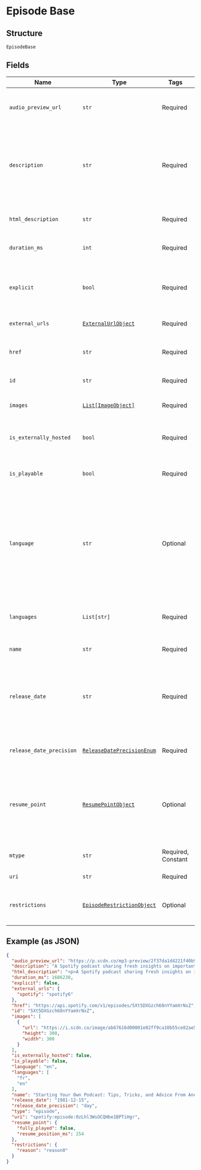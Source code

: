 
# Episode Base

## Structure

`EpisodeBase`

## Fields

| Name | Type | Tags | Description |
|  --- | --- | --- | --- |
| `audio_preview_url` | `str` | Required | A URL to a 30 second preview (MP3 format) of the episode. `null` if not available. |
| `description` | `str` | Required | A description of the episode. HTML tags are stripped away from this field, use `html_description` field in case HTML tags are needed. |
| `html_description` | `str` | Required | A description of the episode. This field may contain HTML tags. |
| `duration_ms` | `int` | Required | The episode length in milliseconds. |
| `explicit` | `bool` | Required | Whether or not the episode has explicit content (true = yes it does; false = no it does not OR unknown). |
| `external_urls` | [`ExternalUrlObject`](../../doc/models/external-url-object.md) | Required | External URLs for this episode. |
| `href` | `str` | Required | A link to the Web API endpoint providing full details of the episode. |
| `id` | `str` | Required | The [Spotify ID](/documentation/web-api/concepts/spotify-uris-ids) for the episode. |
| `images` | [`List[ImageObject]`](../../doc/models/image-object.md) | Required | The cover art for the episode in various sizes, widest first. |
| `is_externally_hosted` | `bool` | Required | True if the episode is hosted outside of Spotify's CDN. |
| `is_playable` | `bool` | Required | True if the episode is playable in the given market. Otherwise false. |
| `language` | `str` | Optional | The language used in the episode, identified by a [ISO 639](https://en.wikipedia.org/wiki/ISO_639) code. This field is deprecated and might be removed in the future. Please use the `languages` field instead. |
| `languages` | `List[str]` | Required | A list of the languages used in the episode, identified by their [ISO 639-1](https://en.wikipedia.org/wiki/ISO_639) code. |
| `name` | `str` | Required | The name of the episode. |
| `release_date` | `str` | Required | The date the episode was first released, for example `"1981-12-15"`. Depending on the precision, it might be shown as `"1981"` or `"1981-12"`. |
| `release_date_precision` | [`ReleaseDatePrecisionEnum`](../../doc/models/release-date-precision-enum.md) | Required | The precision with which `release_date` value is known. |
| `resume_point` | [`ResumePointObject`](../../doc/models/resume-point-object.md) | Optional | The user's most recent position in the episode. Set if the supplied access token is a user token and has the scope 'user-read-playback-position'. |
| `mtype` | `str` | Required, Constant | The object type.<br><br>**Value**: `'episode'` |
| `uri` | `str` | Required | The [Spotify URI](/documentation/web-api/concepts/spotify-uris-ids) for the episode. |
| `restrictions` | [`EpisodeRestrictionObject`](../../doc/models/episode-restriction-object.md) | Optional | Included in the response when a content restriction is applied. |

## Example (as JSON)

```json
{
  "audio_preview_url": "https://p.scdn.co/mp3-preview/2f37da1d4221f40b9d1a98cd191f4d6f1646ad17",
  "description": "A Spotify podcast sharing fresh insights on important topics of the moment—in a way only Spotify can. You’ll hear from experts in the music, podcast and tech industries as we discover and uncover stories about our work and the world around us.\n",
  "html_description": "<p>A Spotify podcast sharing fresh insights on important topics of the moment—in a way only Spotify can. You’ll hear from experts in the music, podcast and tech industries as we discover and uncover stories about our work and the world around us.</p>\n",
  "duration_ms": 1686230,
  "explicit": false,
  "external_urls": {
    "spotify": "spotify6"
  },
  "href": "https://api.spotify.com/v1/episodes/5Xt5DXGzch68nYYamXrNxZ",
  "id": "5Xt5DXGzch68nYYamXrNxZ",
  "images": [
    {
      "url": "https://i.scdn.co/image/ab67616d00001e02ff9ca10b55ce82ae553c8228\n",
      "height": 300,
      "width": 300
    }
  ],
  "is_externally_hosted": false,
  "is_playable": false,
  "language": "en",
  "languages": [
    "fr",
    "en"
  ],
  "name": "Starting Your Own Podcast: Tips, Tricks, and Advice From Anchor Creators\n",
  "release_date": "1981-12-15",
  "release_date_precision": "day",
  "type": "episode",
  "uri": "spotify:episode:0zLhl3WsOCQHbe1BPTiHgr",
  "resume_point": {
    "fully_played": false,
    "resume_position_ms": 254
  },
  "restrictions": {
    "reason": "reason0"
  }
}
```

